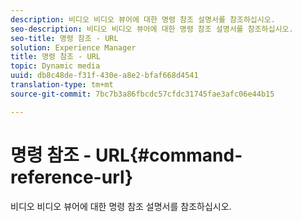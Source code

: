 ```yaml
---
description: 비디오 비디오 뷰어에 대한 명령 참조 설명서를 참조하십시오.
seo-description: 비디오 비디오 뷰어에 대한 명령 참조 설명서를 참조하십시오.
seo-title: 명령 참조 - URL
solution: Experience Manager
title: 명령 참조 - URL
topic: Dynamic media
uuid: db8c48de-f31f-430e-a8e2-bfaf668d4541
translation-type: tm+mt
source-git-commit: 7bc7b3a86fbcdc57cfdc31745fae3afc06e44b15

---
```



# 명령 참조 - URL{#command-reference-url}

비디오 비디오 뷰어에 대한 명령 참조 설명서를 참조하십시오.

